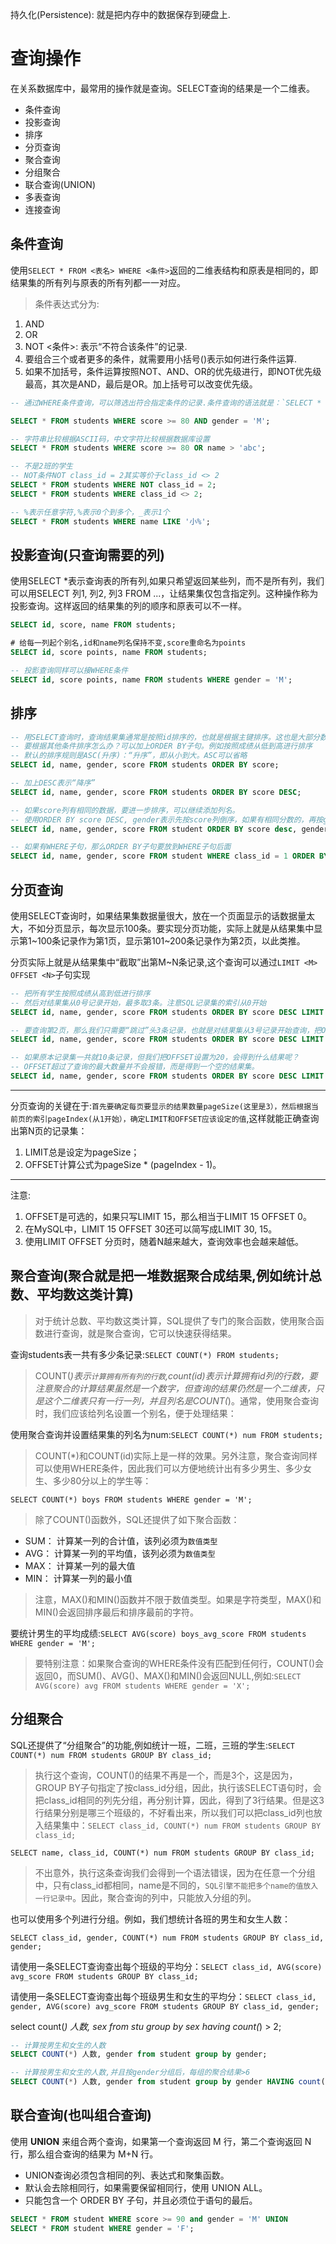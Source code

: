 持久化(Persistence): 就是把内存中的数据保存到硬盘上.

# 查询操作

在关系数据库中，最常用的操作就是查询。SELECT查询的结果是一个二维表。

- 条件查询
- 投影查询
- 排序
- 分页查询
- 聚合查询
- 分组聚合
- 联合查询(UNION)
- 多表查询
- 连接查询

## 条件查询

使用`SELECT * FROM <表名> WHERE <条件>`返回的二维表结构和原表是相同的，即结果集的所有列与原表的所有列都一一对应。

>条件表达式分为:

1. AND
2. OR
3. NOT <条件>: 表示“不符合该条件”的记录.
4. 要组合三个或者更多的条件，就需要用小括号()表示如何进行条件运算.
5. 如果不加括号，条件运算按照NOT、AND、OR的优先级进行，即NOT优先级最高，其次是AND，最后是OR。加上括号可以改变优先级。

```sql
-- 通过WHERE条件查询，可以筛选出符合指定条件的记录.条件查询的语法就是：`SELECT * FROM <表名> WHERE <条件表达式>`

SELECT * FROM students WHERE score >= 80 AND gender = 'M';

-- 字符串比较根据ASCII码，中文字符比较根据数据库设置
SELECT * FROM students WHERE score >= 80 OR name > 'abc';

-- 不是2班的学生
-- NOT条件NOT class_id = 2其实等价于class_id <> 2
SELECT * FROM students WHERE NOT class_id = 2;
SELECT * FROM students WHERE class_id <> 2;

-- %表示任意字符,%表示0个到多个，_表示1个
SELECT * FROM students WHERE name LIKE '小%';
```

## 投影查询(只查询需要的列)

使用SELECT *表示查询表的所有列,如果只希望返回某些列，而不是所有列，我们可以用SELECT 列1, 列2, 列3 FROM ...，让结果集仅包含指定列。这种操作称为投影查询。这样返回的结果集的列的顺序和原表可以不一样。

```sql
SELECT id, score, name FROM students;

# 给每一列起个别名,id和name列名保持不变,score重命名为points
SELECT id, score points, name FROM students;

-- 投影查询同样可以接WHERE条件
SELECT id, score points, name FROM students WHERE gender = 'M';
```

## 排序

```sql
-- 用SELECT查询时，查询结果集通常是按照id排序的，也就是根据主键排序。这也是大部分数据库的做法
-- 要根据其他条件排序怎么办？可以加上ORDER BY子句。例如按照成绩从低到高进行排序
-- 默认的排序规则是ASC(升序)：“升序”，即从小到大。ASC可以省略
SELECT id, name, gender, score FROM students ORDER BY score;

-- 加上DESC表示“降序”
SELECT id, name, gender, score FROM students ORDER BY score DESC;

-- 如果score列有相同的数据，要进一步排序，可以继续添加列名。
-- 使用ORDER BY score DESC, gender表示先按score列倒序，如果有相同分数的，再按gender列排序：
SELECT id, name, gender, score FROM student ORDER BY score desc, gender;

-- 如果有WHERE子句，那么ORDER BY子句要放到WHERE子句后面
SELECT id, name, gender, score FROM student WHERE class_id = 1 ORDER BY score DESC;
```

## 分页查询

使用SELECT查询时，如果结果集数据量很大，放在一个页面显示的话数据量太大，不如分页显示，每次显示100条。要实现分页功能，实际上就是从结果集中显示第1~100条记录作为第1页，显示第101~200条记录作为第2页，以此类推。

分页实际上就是从结果集中“截取”出第M~N条记录,这个查询可以通过`LIMIT <M> OFFSET <N>`子句实现

```sql
-- 把所有学生按照成绩从高到低进行排序
-- 然后对结果集从0号记录开始，最多取3条。注意SQL记录集的索引从0开始
SELECT id, name, gender, score FROM students ORDER BY score DESC LIMIT 3 OFFSET 0;

-- 要查询第2页，那么我们只需要“跳过”头3条记录，也就是对结果集从3号记录开始查询，把OFFSET设定为3
SELECT id, name, gender, score FROM students ORDER BY score DESC LIMIT 3 OFFSET 3;

-- 如果原本记录集一共就10条记录，但我们把OFFSET设置为20，会得到什么结果呢？
-- OFFSET超过了查询的最大数量并不会报错，而是得到一个空的结果集。
SELECT id, name, gender, score FROM students ORDER BY score DESC LIMIT 3 OFFSET 20;
```

---

分页查询的关键在于:`首先要确定每页要显示的结果数量pageSize(这里是3），然后根据当前页的索引pageIndex(从1开始），确定LIMIT和OFFSET应该设定的值`,这样就能正确查询出第N页的记录集：

1. LIMIT总是设定为pageSize；
2. OFFSET计算公式为pageSize * (pageIndex - 1)。

---

注意:

1. OFFSET是可选的，如果只写LIMIT 15，那么相当于LIMIT 15 OFFSET 0。
2. 在MySQL中，LIMIT 15 OFFSET 30还可以简写成LIMIT 30, 15。
3. 使用LIMIT <M> OFFSET <N>分页时，随着N越来越大，查询效率也会越来越低。

## 聚合查询(聚合就是把一堆数据聚合成结果,例如统计总数、平均数这类计算)

>对于统计总数、平均数这类计算，SQL提供了专门的聚合函数，使用聚合函数进行查询，就是聚合查询，它可以快速获得结果。

查询students表一共有多少条记录:`SELECT COUNT(*) FROM students;`

>COUNT(*)表示`计算拥有所有列的行数`,count(id)表示计算拥有id列的行数，要注意聚合的计算结果虽然是一个数字，但查询的结果仍然是一个二维表，只是这个二维表只有一行一列，并且列名是COUNT(*)。通常，使用聚合查询时，我们应该给列名设置一个别名，便于处理结果：

使用聚合查询并设置结果集的列名为num:`SELECT COUNT(*) num FROM students;`

>COUNT(*)和COUNT(id)实际上是一样的效果。另外注意，聚合查询同样可以使用WHERE条件，因此我们可以方便地统计出有多少男生、多少女生、多少80分以上的学生等：

`SELECT COUNT(*) boys FROM students WHERE gender = 'M';`

>除了COUNT()函数外，SQL还提供了如下聚合函数：

- SUM：  计算某一列的合计值，该列必须为`数值类型`
- AVG：  计算某一列的平均值，该列必须为`数值类型`
- MAX：  计算某一列的最大值
- MIN：  计算某一列的最小值

>注意，MAX()和MIN()函数并不限于数值类型。如果是字符类型，MAX()和MIN()会返回排序最后和排序最前的字符。

要统计男生的平均成绩:`SELECT AVG(score) boys_avg_score FROM students WHERE gender = 'M';`

>要特别注意：如果聚合查询的WHERE条件没有匹配到任何行，COUNT()会返回0，而SUM()、AVG()、MAX()和MIN()会返回NULL,例如:`SELECT AVG(score) avg FROM students WHERE gender = 'X';`

## 分组聚合

SQL还提供了“分组聚合”的功能,例如统计一班，二班，三班的学生:`SELECT COUNT(*) num FROM students GROUP BY class_id;`

>执行这个查询，COUNT()的结果不再是一个，而是3个，这是因为，GROUP BY子句指定了按class_id分组，因此，执行该SELECT语句时，会把class_id相同的列先分组，再分别计算，因此，得到了3行结果。但是这3行结果分别是哪三个班级的，不好看出来，所以我们可以把class_id列也放入结果集中：`SELECT class_id, COUNT(*) num FROM students GROUP BY class_id;`

`SELECT name, class_id, COUNT(*) num FROM students GROUP BY class_id;`

>不出意外，执行这条查询我们会得到一个语法错误，因为在任意一个分组中，只有class_id都相同，name是不同的，`SQL引擎不能把多个name的值放入一行记录中`。因此，聚合查询的列中，只能放入分组的列。

也可以使用多个列进行分组。例如，我们想统计各班的男生和女生人数：

`SELECT class_id, gender, COUNT(*) num FROM students GROUP BY class_id, gender;`

请使用一条SELECT查询查出每个班级的平均分：`SELECT class_id, AVG(score) avg_score FROM students GROUP BY class_id;`

请使用一条SELECT查询查出每个班级男生和女生的平均分：`SELECT class_id, gender, AVG(score) avg_score FROM students GROUP BY class_id, gender;`

select count(*) 人数, sex from stu group by sex having  count(*) > 2;

```sql
-- 计算按男生和女生的人数
SELECT COUNT(*) 人数, gender from student group by gender;

-- 计算按男生和女生的人数,并且按gender分组后，每组的聚合结果>6
SELECT COUNT(*) 人数, gender from student group by gender HAVING count(*) > 6;
```

## 联合查询(也叫组合查询)

使用  **UNION**  来组合两个查询，如果第一个查询返回 M 行，第二个查询返回 N 行，那么组合查询的结果为 M+N 行。

- UNION查询必须包含相同的列、表达式和聚集函数。
- 默认会去除相同行，如果需要保留相同行，使用 UNION ALL。
- 只能包含一个 ORDER BY 子句，并且必须位于语句的最后。

```sql
SELECT * FROM student WHERE score >= 90 and gender = 'M' UNION 
SELECT * FROM student WHERE gender = 'F';
```
